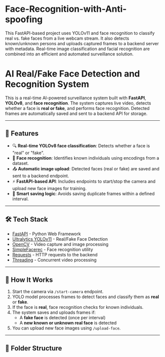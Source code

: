 # Face-Recognition-with-Anti-spoofing
This FastAPI-based project uses YOLOv11 and face recognition to classify real vs. fake faces from a live webcam stream. It also detects known/unknown persons and uploads captured frames to a backend server with metadata. Real-time image classification and facial recognition are combined into an efficient and automated surveillance solution.


# AI Real/Fake Face Detection and Recognition System

This is a real-time AI-powered surveillance system built with **FastAPI**, **YOLOv8**, and **face recognition**. The system captures live video, detects whether a face is **real or fake**, and performs face recognition. Detected frames are automatically saved and sent to a backend API for storage.

---

## 🚀 Features

- 🔍 **Real-time YOLOv8 face classification**: Detects whether a face is "real" or "fake".
- 🧠 **Face recognition**: Identifies known individuals using encodings from a dataset.
- 📤 **Automatic image upload**: Detected faces (real or fake) are saved and sent to a backend endpoint.
- ⚡ **FastAPI-based API**: Includes endpoints to start/stop the camera and upload new face images for training.
- 🔁 **Smart saving logic**: Avoids saving duplicate frames within a defined interval.

---

## 🛠️ Tech Stack

- [FastAPI](https://fastapi.tiangolo.com/) - Python Web Framework
- [Ultralytics YOLOv11](https://docs.ultralytics.com/) - Real/Fake Face Detection
- [OpenCV](https://opencv.org/) - Video capture and image processing
- [SimpleFacerec](https://github.com/ageitgey/face_recognition) - Face recognition utility
- [Requests](https://pypi.org/project/requests/) - HTTP requests to the backend
- [Threading](https://docs.python.org/3/library/threading.html) - Concurrent video processing

---

## 🧪 How It Works

1. Start the camera via `/start-camera` endpoint.
2. YOLO model processes frames to detect faces and classify them as **real** or **fake**.
3. If the face is **real**, face recognition checks for known individuals.
4. The system saves and uploads frames if:
   - A **fake face** is detected (once per interval)
   - A **new known or unknown real face** is detected
5. You can upload new face images using `/upload-face`.

---

## 📁 Folder Structure


